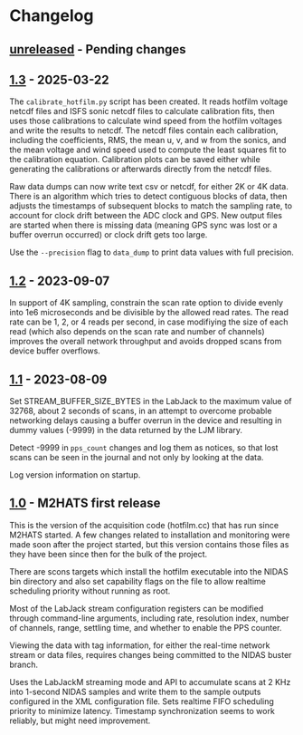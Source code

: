 # Changelog

## [unreleased] - Pending changes

## [1.3] - 2025-03-22

The `calibrate_hotfilm.py` script has been created.  It reads hotfilm voltage
netcdf files and ISFS sonic netcdf files to calculate calibration fits, then
uses those calibrations to calculate wind speed from the hotfilm voltages and
write the results to netcdf.  The netcdf files contain each calibration,
including the coefficients, RMS, the mean u, v, and w from the sonics, and the
mean voltage and wind speed used to compute the least squares fit to the
calibration equation.  Calibration plots can be saved either while generating
the calibrations or afterwards directly from the netcdf files.

Raw data dumps can now write text csv or netcdf, for either 2K or 4K data.
There is an algorithm which tries to detect contiguous blocks of data, then
adjusts the timestamps of subsequent blocks to match the sampling rate, to
account for clock drift between the ADC clock and GPS.  New output files are
started when there is missing data (meaning GPS sync was lost or a buffer
overrun occurred) or clock drift gets too large.

Use the `--precision` flag to `data_dump` to print data values with full
precision.

## [1.2] - 2023-09-07

In support of 4K sampling, constrain the scan rate option to divide evenly
into 1e6 microseconds and be divisible by the allowed read rates.  The read
rate can be 1, 2, or 4 reads per second, in case modifiying the size of each
read (which also depends on the scan rate and number of channels) improves the
overall network throughput and avoids dropped scans from device buffer
overflows.

## [1.1] - 2023-08-09

Set STREAM_BUFFER_SIZE_BYTES in the LabJack to the maximum value of 32768,
about 2 seconds of scans, in an attempt to overcome probable networking delays
causing a buffer overrun in the device and resulting in dummy values (-9999)
in the data returned by the LJM library.

Detect -9999 in `pps_count` changes and log them as notices, so that lost
scans can be seen in the journal and not only by looking at the data.

Log version information on startup.

## [1.0] - M2HATS first release

This is the version of the acquisition code (hotfilm.cc) that has run since
M2HATS started.  A few changes related to installation and monitoring were
made soon after the project started, but this version contains those files as
they have been since then for the bulk of the project.

There are scons targets which install the hotfilm executable into the NIDAS
bin directory and also set capability flags on the file to allow realtime
scheduling priority without running as root.

Most of the LabJack stream configuration registers can be modified through
command-line arguments, including rate, resolution index, number of channels,
range, settling time, and whether to enable the PPS counter.

Viewing the data with tag information, for either the real-time network stream
or data files, requires changes being committed to the NIDAS buster branch.

Uses the LabJackM streaming mode and API to accumulate scans at 2 KHz into
1-second NIDAS samples and write them to the sample outputs configured in the
XML configuration file.  Sets realtime FIFO scheduling priority to minimize
latency.  Timestamp synchronization seems to work reliably, but might need
improvement.

<!-- Versions -->
[unreleased]: https://github.com/NCAR/hotfilm/compare/v1.3...HEAD
[1.3]: https://github.com/NCAR/hotfilm/releases/tag/v1.3
[1.2]: https://github.com/NCAR/hotfilm/releases/tag/v1.2
[1.1]: https://github.com/NCAR/hotfilm/releases/tag/v1.1
[1.0]: https://github.com/NCAR/hotfilm/releases/tag/v1.0
